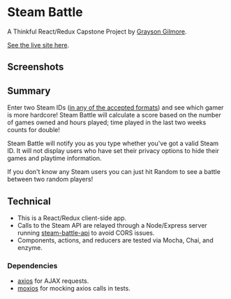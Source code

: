 # Steam Battle

A Thinkful React/Redux Capstone Project
by [Grayson Gilmore](https://github.com/gilmoreg/).

[See the live site here](https://gilmoreg.github.io/steam-battle/).

## Screenshots


## Summary
Enter two Steam IDs ([in any of the accepted formats](https://developer.valvesoftware.com/wiki/SteamID)) and see which gamer is more hardcore! Steam Battle will calculate a score based on the number of games owned and hours played; time played in the last two weeks counts for double!

Steam Battle will notify you as you type whether you've got a valid Steam ID. It will not display users who have set their privacy options to hide their games and playtime information.

If you don't know any Steam users you can just hit Random to see a battle between two random players!

## Technical
* This is a React/Redux client-side app.
* Calls to the Steam API are relayed through a Node/Express server running [steam-battle-api](https://github.com/gilmoreg/steam-battle-api) to avoid CORS issues.
* Components, actions, and reducers are tested via Mocha, Chai, and enzyme.

### Dependencies
 * [axios](https://www.npmjs.com/package/axios) for AJAX requests.
 * [moxios](https://github.com/mzabriskie/moxios) for mocking axios calls in tests.

